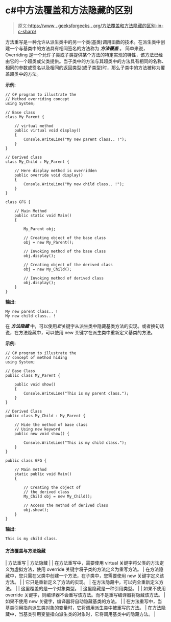 # c#中方法覆盖和方法隐藏的区别

> 原文:[https://www . geeksforgeeks . org/方法覆盖和方法隐藏的区别-in-c-sharp/](https://www.geeksforgeeks.org/difference-between-method-overriding-and-method-hiding-in-c-sharp/)

方法重写是一种允许从派生类中的另一个类(基类)调用函数的技术。在派生类中创建一个与基类中的方法具有相同签名的方法称为 ***方法覆盖*** 。
简单来说，Overriding 是一个允许子类或子类提供某个方法的特定实现的特性，该方法已经由它的一个超类或父类提供。当子类中的方法与其超类中的方法具有相同的名称、相同的参数或签名以及相同的返回类型(或子类型)时，那么子类中的方法被称为覆盖超类中的方法。

**示例:**

```
// C# program to illustrate the 
// Method overriding concept
using System;

// Base class
class My_Parent {

    // virtual method
    public virtual void display()
    {
        Console.WriteLine("My new parent class.. !");
    }
}

// Derived class
class My_Child : My_Parent {

    // Here display method is overridden
    public override void display()
    {
        Console.WriteLine("My new child class.. !");
    }
}

class GFG {

    // Main Method
    public static void Main()
    {

        My_Parent obj;

        // Creating object of the base class
        obj = new My_Parent();

        // Invoking method of the base class
        obj.display();

        // Creating object of the derived class
        obj = new My_Child();

        // Invoking method of derived class
        obj.display();
    }
}
```

**输出:**

```
My new parent class.. !
My new child class.. !

```

在 ***方法隐藏*** 中，可以使用*新*关键字从派生类中隐藏基类方法的实现。或者换句话说，在方法隐藏中，可以使用 new 关键字在派生类中重新定义基类的方法。

**示例:**

```
// C# program to illustrate the
// concept of method hiding
using System;

// Base Class
public class My_Parent {

    public void show()
    {
        Console.WriteLine("This is my parent class.");
    }
}

// Derived Class
public class My_Child : My_Parent {

    // Hide the method of base class
    // Using new keyword
    public new void show() {

        Console.WriteLine("This is my child class.");
    }
}

public class GFG {

    // Main method
    static public void Main()
    {

        // Creating the object of 
        // the derived class
        My_Child obj = new My_Child();

        // Access the method of derived class
        obj.show();
    }
}
```

**输出:**

```
This is my child class.
```

#### 方法覆盖与方法隐藏

| 方法重写 | 方法隐藏 |
| 在方法重写中，需要使用 virtual 关键字将父类的方法定义为虚拟方法，使用 override 关键字将子类的方法定义为重写方法。 | 在方法隐藏中，您只需在父类中创建一个方法，在子类中，您需要使用 new 关键字定义该方法。 |
| 它只是重新定义了方法的实现。 | 在方法隐藏中，可以完全重新定义方法。 |
| 这里覆盖的是一个对象类型。 | 这里隐藏是一种引用类型。 |
| 如果不使用 override 关键字，则编译器不会重写该方法。而不是重写编译器将隐藏该方法。 | 如果不使用 new 关键字，编译器将自动隐藏基类的方法。 |
| 在方法重写中，当基类引用指向派生类对象的变量时，它将调用派生类中被重写的方法。 | 在方法隐藏中，当基类引用变量指向派生类的对象时，它将调用基类中的隐藏方法。 |